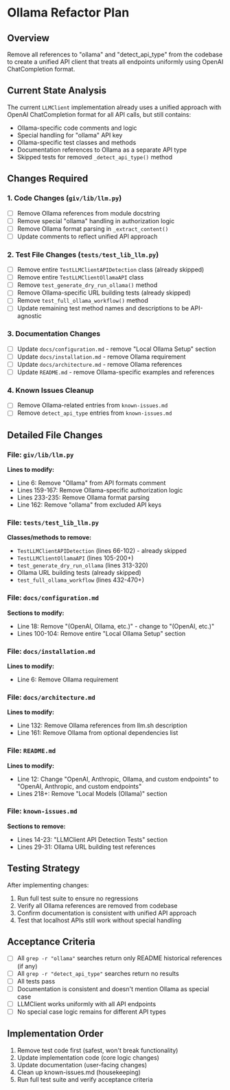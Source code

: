 # Ollama Refactor Plan

## Overview
Remove all references to "ollama" and "detect_api_type" from the codebase to create a unified API client that treats all endpoints uniformly using OpenAI ChatCompletion format.

## Current State Analysis
The current `LLMClient` implementation already uses a unified approach with OpenAI ChatCompletion format for all API calls, but still contains:
- Ollama-specific code comments and logic
- Special handling for "ollama" API key
- Ollama-specific test classes and methods
- Documentation references to Ollama as a separate API type
- Skipped tests for removed `_detect_api_type()` method

## Changes Required

### 1. Code Changes (`giv/lib/llm.py`)
- [ ] Remove Ollama references from module docstring
- [ ] Remove special "ollama" handling in authorization logic
- [ ] Remove Ollama format parsing in `_extract_content()`
- [ ] Update comments to reflect unified API approach

### 2. Test File Changes (`tests/test_lib_llm.py`)
- [ ] Remove entire `TestLLMClientAPIDetection` class (already skipped)
- [ ] Remove entire `TestLLMClientOllamaAPI` class 
- [ ] Remove `test_generate_dry_run_ollama()` method
- [ ] Remove Ollama-specific URL building tests (already skipped)
- [ ] Remove `test_full_ollama_workflow()` method
- [ ] Update remaining test method names and descriptions to be API-agnostic

### 3. Documentation Changes
- [ ] Update `docs/configuration.md` - remove "Local Ollama Setup" section
- [ ] Update `docs/installation.md` - remove Ollama requirement
- [ ] Update `docs/architecture.md` - remove Ollama references
- [ ] Update `README.md` - remove Ollama-specific examples and references

### 4. Known Issues Cleanup
- [ ] Remove Ollama-related entries from `known-issues.md`
- [ ] Remove `detect_api_type` entries from `known-issues.md`

## Detailed File Changes

### File: `giv/lib/llm.py`

**Lines to modify:**
- Line 6: Remove "Ollama" from API formats comment
- Lines 159-167: Remove Ollama-specific authorization logic 
- Lines 233-235: Remove Ollama format parsing
- Line 162: Remove "ollama" from excluded API keys

### File: `tests/test_lib_llm.py`

**Classes/methods to remove:**
- `TestLLMClientAPIDetection` (lines 66-102) - already skipped
- `TestLLMClientOllamaAPI` (lines 105-200+)  
- `test_generate_dry_run_ollama` (lines 313-320)
- Ollama URL building tests (already skipped)
- `test_full_ollama_workflow` (lines 432-470+)

### File: `docs/configuration.md`

**Sections to modify:**
- Line 18: Remove "(OpenAI, Ollama, etc.)" - change to "(OpenAI, etc.)"
- Lines 100-104: Remove entire "Local Ollama Setup" section

### File: `docs/installation.md`

**Lines to modify:**
- Line 6: Remove Ollama requirement

### File: `docs/architecture.md`

**Lines to modify:**
- Line 132: Remove Ollama references from llm.sh description
- Line 161: Remove Ollama from optional dependencies list

### File: `README.md`

**Lines to modify:**
- Line 12: Change "OpenAI, Anthropic, Ollama, and custom endpoints" to "OpenAI, Anthropic, and custom endpoints"
- Lines 218+: Remove "Local Models (Ollama)" section

### File: `known-issues.md`

**Sections to remove:**
- Lines 14-23: "LLMClient API Detection Tests" section
- Lines 29-31: Ollama URL building test references

## Testing Strategy

After implementing changes:
1. Run full test suite to ensure no regressions
2. Verify all Ollama references are removed from codebase
3. Confirm documentation is consistent with unified API approach
4. Test that localhost APIs still work without special handling

## Acceptance Criteria

- [ ] All `grep -r "ollama"` searches return only README historical references (if any)
- [ ] All `grep -r "detect_api_type"` searches return no results
- [ ] All tests pass
- [ ] Documentation is consistent and doesn't mention Ollama as special case
- [ ] LLMClient works uniformly with all API endpoints
- [ ] No special case logic remains for different API types

## Implementation Order

1. Remove test code first (safest, won't break functionality)
2. Update implementation code (core logic changes)
3. Update documentation (user-facing changes)
4. Clean up known-issues.md (housekeeping)
5. Run full test suite and verify acceptance criteria
